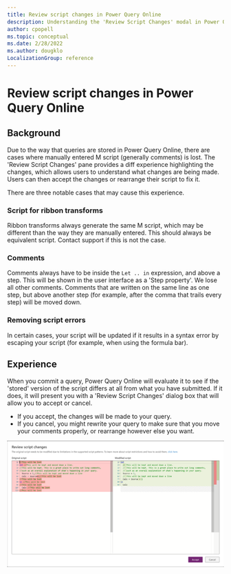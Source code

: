 ```yaml
---
title: Review script changes in Power Query Online
description: Understanding the 'Review Script Changes' modal in Power Query Online
author: cpopell
ms.topic: conceptual
ms.date: 2/28/2022
ms.author: dougklo
LocalizationGroup: reference
---
```



# Review script changes in Power Query Online

## Background

Due to the way that queries are stored in Power Query Online, there are cases where manually entered M script (generally comments) is lost. The 'Review Script Changes' pane provides a diff experience highlighting the changes, which allows users to understand what changes are being made. Users can then accept the changes or rearrange their script to fix it.

There are three notable cases that may cause this experience.

### Script for ribbon transforms

Ribbon transforms always generate the same M script, which may be different than the way they are manually entered. This should always be equivalent script. Contact support if this is not the case.

### Comments

Comments always have to be inside the ```Let .. in``` expression, and above a step. This will be shown in the user interface as a 'Step property'. We lose all other comments. Comments that are written on the same line as one step, but above another step (for example, after the comma that trails every step) will be moved down.

### Removing script errors

In certain cases, your script will be updated if it results in a syntax error by escaping your script (for example, when using the formula bar).

## Experience

When you commit a query, Power Query Online will evaluate it to see if the 'stored' version of the script differs at all from what you have submitted. If it does, it will present you with a 'Review Script Changes' dialog box that will allow you to accept or cancel. 
- If you accept, the changes will be made to your query. 
- If you cancel, you might rewrite your query to make sure that you move your comments properly, or rearrange however else you want.

![Review Script Changes pane depicting a diff between what is committed and what is saved.](images/review-script-changes.png "Review Script Changes pane")

